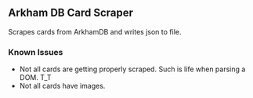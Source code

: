 ## Arkham DB Card Scraper

Scrapes cards from ArkhamDB and writes json to file.


### Known Issues
- Not all cards are getting properly scraped. Such is life when parsing a DOM. T_T
- Not all cards have images. 